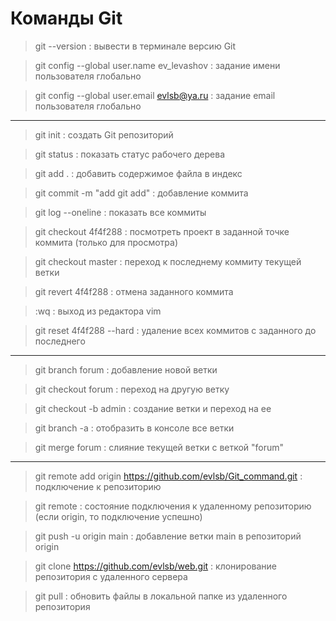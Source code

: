 #  Команды Git
>git --version                              : вывести в терминале версию Git

>git config --global user.name ev_levashov  : задание имени пользователя глобально

>git config --global user.email evlsb@ya.ru : задание email пользователя глобально

---

>git init                       : создать Git репозиторий

>git status                     : показать статус рабочего дерева

>git add .                      : добавить содержимое файла в индекс

>git commit -m "add git add"    : добавление коммита

>git log --oneline              : показать все коммиты

>git checkout 4f4f288           : посмотреть проект в заданной точке коммита (только для просмотра)

>git checkout master            : переход к последнему коммиту текущей ветки

>git revert 4f4f288             : отмена заданного коммита

>:wq                            : выход из редактора vim

>git reset 4f4f288 --hard       : удаление всех коммитов с заданного до последнего

---

>git branch forum               : добавление новой ветки

>git checkout forum             : переход на другую ветку

>git checkout -b admin          : создание ветки и переход на ее

>git branch -a                  : отобразить в консоле все ветки

>git merge forum                : слияние текущей ветки с веткой "forum"

---

>git remote add origin https://github.com/evlsb/Git_command.git : подключение к репозиторию

>git remote                                                     : состояние подключения к удаленному репозиторию (если origin, то подключение успешно)

>git push -u origin main                                        : добавление ветки main в репозиторий origin

>git clone https://github.com/evlsb/web.git                     : клонирование репозитория с удаленного сервера

>git pull                                                       : обновить файлы в локальной папке из удаленного репозитория